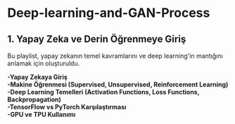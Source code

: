 # Deep-learning-and-GAN-Process

## 1. Yapay Zeka ve Derin Öğrenmeye Giriş

Bu playlist, yapay zekanın temel kavramlarını ve deep learning'in mantığını anlamak için oluşturuldu.

**-Yapay Zekaya Giriş** <br>
**-Makine Öğrenmesi (Supervised, Unsupervised, Reinforcement Learning)** <br>
**-Deep Learning Temelleri (Activation Functions, Loss Functions, Backpropagation)** <br>
**-TensorFlow vs PyTorch Karşılaştırması** <br>
**-GPU ve TPU Kullanımı** <br>
